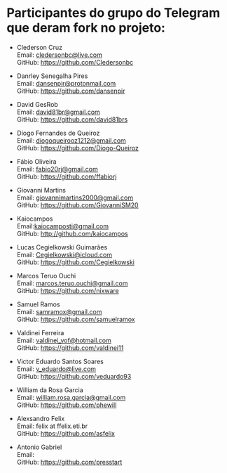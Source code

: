﻿# Participantes do grupo do Telegram que deram fork no projeto:


- Clederson Cruz  
Email: cledersonbc@live.com  
GitHub: https://github.com/Cledersonbc  


- Danrley Senegalha Pires  
Email: dansenpir@protonmail.com  
GitHub: https://github.com/dansenpir  


- David GesRob  
Email: david81br@gmail.com  
GitHub: https://github.com/david81brs  


- Diogo Fernandes de Queiroz  
Email: diogoqueirooz1212@gmail.com  
GitHub: https://github.com/Diogo-Queiroz  


- Fábio Oliveira  
Email: fabio20rj@gmail.com  
GitHub: https://github.com/ffabiorj  


- Giovanni Martins  
Email: giovannimartins2000@gmail.com  
GitHub: https://github.com/GiovanniSM20  


- Kaiocampos  
Email:kaiocamposti@gmail.com  
GitHub: http://github.com/kaiocampos  


- Lucas Cegielkowski Guimarães  
Email: Cegielkowski@icloud.com  
GitHub: https://github.com/Cegielkowski  


- Marcos Teruo Ouchi  
Email: marcos.teruo.ouchi@gmail.com  
GitHub: https://github.com/nixware  


- Samuel Ramos  
Email: samramox@gmail.com  
GitHub: https://github.com/samuelramox  


- Valdinei Ferreira  
Email: valdinei_vof@hotmail.com  
GitHub: https://github.com/valdinei11  


- Victor Eduardo Santos Soares  
Email: v_eduardo@live.com  
GitHub: https://github.com/veduardo93  


- William da Rosa Garcia  
Email: william.rosa.garcia@gmail.com  
GitHub: https://github.com/phewill  

- Alexsandro Felix  
Email: felix at ffelix.eti.br  
GitHub: https://github.com/asfelix

- Antonio Gabriel  
Email:  
GitHub: https://github.com/presstart  